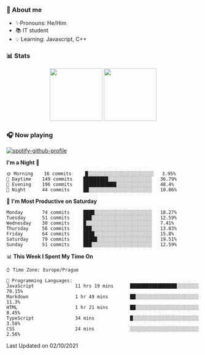 ### 👋 About me

- ✨Pronouns: He/Him
- 📚 IT student
- 💡 Learning: Javascript, C++

### 📊 Stats
<p align="center">
  <img height="137px" src="https://github-readme-stats-ashy-seven.vercel.app/api?username=Nanoslav&count_private=true&theme=dark&show_icons=true" />
  <img height="137px" src="https://github-readme-stats-ashy-seven.vercel.app/api/top-langs?username=Nanoslav&count_private=true&layout=compact&theme=dark" />
</p>

### 🎧 Now playing
[![spotify-github-profile](https://spotify-github-profile.vercel.app/api/view?uid=g509347fts6blldcmm8uxhzib&cover_image=true&theme=novatorem)](https://spotify-github-profile.vercel.app/api/view?uid=g509347fts6blldcmm8uxhzib&redirect=true)

<!--START_SECTION:waka-->
**I'm a Night 🦉** 

```text
🌞 Morning    16 commits     █░░░░░░░░░░░░░░░░░░░░░░░░   3.95% 
🌆 Daytime    149 commits    █████████░░░░░░░░░░░░░░░░   36.79% 
🌃 Evening    196 commits    ████████████░░░░░░░░░░░░░   48.4% 
🌙 Night      44 commits     ██░░░░░░░░░░░░░░░░░░░░░░░   10.86%

```
📅 **I'm Most Productive on Saturday** 

```text
Monday       74 commits     ████░░░░░░░░░░░░░░░░░░░░░   18.27% 
Tuesday      51 commits     ███░░░░░░░░░░░░░░░░░░░░░░   12.59% 
Wednesday    30 commits     █░░░░░░░░░░░░░░░░░░░░░░░░   7.41% 
Thursday     56 commits     ███░░░░░░░░░░░░░░░░░░░░░░   13.83% 
Friday       64 commits     ████░░░░░░░░░░░░░░░░░░░░░   15.8% 
Saturday     79 commits     █████░░░░░░░░░░░░░░░░░░░░   19.51% 
Sunday       51 commits     ███░░░░░░░░░░░░░░░░░░░░░░   12.59%

```


📊 **This Week I Spent My Time On** 

```text
⌚︎ Time Zone: Europe/Prague

💬 Programming Languages: 
JavaScript               11 hrs 19 mins      █████████████████░░░░░░░░   70.15% 
Markdown                 1 hr 49 mins        ██░░░░░░░░░░░░░░░░░░░░░░░   11.3% 
HTML                     1 hr 21 mins        ██░░░░░░░░░░░░░░░░░░░░░░░   8.45% 
TypeScript               34 mins             █░░░░░░░░░░░░░░░░░░░░░░░░   3.58% 
CSS                      24 mins             ░░░░░░░░░░░░░░░░░░░░░░░░░   2.56%

```


 Last Updated on 02/10/2021
<!--END_SECTION:waka-->

<!--
**Nanoslav/Nanoslav** is a ✨ _special_ ✨ repository because its `README.md` (this file) appears on your GitHub profile.

Here are some ideas to get you started:

- 🔭 I’m currently working on ...
- 🌱 I’m currently learning ...
- 👯 I’m looking to collaborate on ...
- 🤔 I’m looking for help with ...
- 💬 Ask me about ...
- 📫 How to reach me: ...
- 😄 Pronouns: ...
- ⚡ Fun fact: ...
-->
